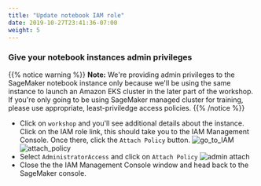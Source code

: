 ```yaml
---
title: "Update notebook IAM role"
date: 2019-10-27T23:41:36-07:00
weight: 5
---
```


### Give your notebook instances admin privileges
{{% notice warning %}}
**Note:** We're providing admin privileges to the SageMaker notebook instance only because we'll be using the same instance to launch an Amazon EKS cluster in the later part of the workshop. If you're only going to be using SageMaker managed cluster for training, please use appropriate, least-priviledge access policies.
{{% /notice %}}

* Click on `workshop` and you'll see additional details about the instance. Click on the IAM role link, this should take you to the IAM Management Console. Once there, click the `Attach Policy` button.
![go_to_IAM](/images/setup/go_to_IAM.png)
![attach_policy](/images/setup/attach_policy.png)
* Select `AdministratorAccess` and click on `Attach Policy`
![admin attach](/images/setup/admin_attach.png)
* Close the the IAM Management Console window and head back to the SageMaker console. 
